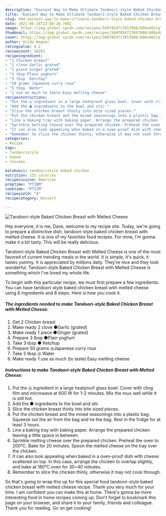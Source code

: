 ```yaml
---
description: "Easiest Way to Make Ultimate Tandoori-style Baked Chicken Breast with Melted Cheese"
title: "Easiest Way to Make Ultimate Tandoori-style Baked Chicken Breast with Melted Cheese"
slug: 494-easiest-way-to-make-ultimate-tandoori-style-baked-chicken-breast-with-melted-cheese
date: 2021-05-18T23:50:26.789Z
image: https://img-global.cpcdn.com/recipes/5097854717657088/680x482cq70/tandoori-style-baked-chicken-breast-with-melted-cheese-recipe-main-photo.jpg
thumbnail: https://img-global.cpcdn.com/recipes/5097854717657088/680x482cq70/tandoori-style-baked-chicken-breast-with-melted-cheese-recipe-main-photo.jpg
cover: https://img-global.cpcdn.com/recipes/5097854717657088/680x482cq70/tandoori-style-baked-chicken-breast-with-melted-cheese-recipe-main-photo.jpg
author: Hilda Wagner
ratingvalue: 4.1
reviewcount: 28291
recipeingredient:
- "2 Chicken breast"
- "2 clove Garlic grated"
- "1 piece Ginger grated"
- "3 tbsp Plain yoghurt"
- "3 tbsp  Ketchup"
- "50 grams Japanese curry roux"
- "5 tbsp  Water"
- "1 use as much to taste Easy melting cheese"
recipeinstructions:
- "Put the ◎ ingredient in a large heatproof glass bowl. Cover with cling film and microwave at 600 W for 1-2 minutes. Mix the roux well while it is still hot."
- "Add the ● ingredients to the bowl and stir."
- "Slice the chicken breast thinly into bite sized pieces."
- "Put the chicken breast and the mixed seasonings into a plastic bag. Squeeze out the air from the bag and tie the bag. Rest in the fridge for at least 3 hours."
- "Line a baking tray with baking paper. Arrange the prepared chicken leaving a little space in between."
- "Sprinkle melting cheese over the prepared chicken. Preheat the oven to 200℃. Bake for 20 minutes. Spoon the melted cheese on the tray over the chicken."
- "It can also look appealing when baked in a oven-proof dish with cheese scattered on top. In this case, arrange the chicken to overlap slightly, and bake at 180℃ oven for 30~40 minutes."
- "Remember to slice the chicken thinly, otherwise it may not cook through."
categories:
- Recipe
tags:
- tandooristyle
- baked
- chicken

katakunci: tandooristyle baked chicken 
nutrition: 153 calories
recipecuisine: American
preptime: "PT38M"
cooktime: "PT31M"
recipeyield: "4"
recipecategory: Dessert

---
```



![Tandoori-style Baked Chicken Breast with Melted Cheese](https://img-global.cpcdn.com/recipes/5097854717657088/680x482cq70/tandoori-style-baked-chicken-breast-with-melted-cheese-recipe-main-photo.jpg)

Hey everyone, it is me, Dave, welcome to my recipe site. Today, we're going to prepare a distinctive dish, tandoori-style baked chicken breast with melted cheese. It is one of my favorites food recipes. For mine, I'm gonna make it a bit tasty. This will be really delicious.



Tandoori-style Baked Chicken Breast with Melted Cheese is one of the most favored of current trending meals in the world. It is simple, it's quick, it tastes yummy. It is appreciated by millions daily. They're nice and they look wonderful. Tandoori-style Baked Chicken Breast with Melted Cheese is something which I've loved my whole life.


To begin with this particular recipe, we must first prepare a few ingredients. You can have tandoori-style baked chicken breast with melted cheese using 8 ingredients and 8 steps. Here is how you cook it.

<!--inarticleads1-->

##### The ingredients needed to make Tandoori-style Baked Chicken Breast with Melted Cheese:

1. Get 2 Chicken breast
1. Make ready 2 clove ●Garlic (grated)
1. Make ready 1 piece ●Ginger (grated)
1. Prepare 3 tbsp ●Plain yoghurt
1. Take 3 tbsp ● Ketchup
1. Prepare 50 grams ◎Japanese curry roux
1. Take 5 tbsp ◎ Water
1. Make ready 1 use as much (to taste) Easy melting cheese




<!--inarticleads2-->

##### Instructions to make Tandoori-style Baked Chicken Breast with Melted Cheese:

1. Put the ◎ ingredient in a large heatproof glass bowl. Cover with cling film and microwave at 600 W for 1-2 minutes. Mix the roux well while it is still hot.
1. Add the ● ingredients to the bowl and stir.
1. Slice the chicken breast thinly into bite sized pieces.
1. Put the chicken breast and the mixed seasonings into a plastic bag. Squeeze out the air from the bag and tie the bag. Rest in the fridge for at least 3 hours.
1. Line a baking tray with baking paper. Arrange the prepared chicken leaving a little space in between.
1. Sprinkle melting cheese over the prepared chicken. Preheat the oven to 200℃. Bake for 20 minutes. Spoon the melted cheese on the tray over the chicken.
1. It can also look appealing when baked in a oven-proof dish with cheese scattered on top. In this case, arrange the chicken to overlap slightly, and bake at 180℃ oven for 30~40 minutes.
1. Remember to slice the chicken thinly, otherwise it may not cook through.




So that's going to wrap this up for this special food tandoori-style baked chicken breast with melted cheese recipe. Thank you very much for your time. I am confident you can make this at home. There's gonna be more interesting food in home recipes coming up. Don't forget to bookmark this page on your browser, and share it to your family, friends and colleague. Thank you for reading. Go on get cooking!
